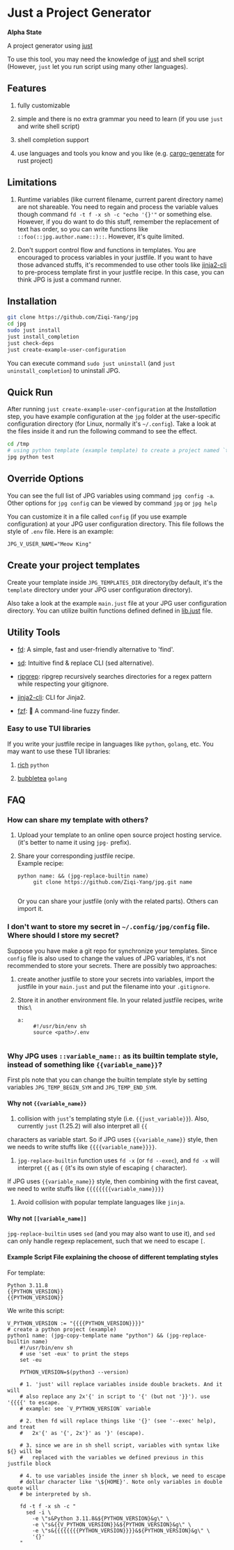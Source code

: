 # Just a Project Generator

**Alpha State**

A project generator using [just](https://github.com/casey/just)

To use this tool, you may need the knowledge of
[just](https://github.com/casey/just) and shell script (However, `just`
let you run script using many other languages).

## Features

1.  fully customizable

2.  simple and there is no extra grammar you need to learn (if you use
    `just` and write shell script)

3.  shell completion support

4.  use languages and tools you know and you like (e.g.
    [cargo-generate](https://github.com/cargo-generate/cargo-generate)
    for rust project)

## Limitations

1.  Runtime variables (like current filename, current parent directory
    name) are not shareable. You need to regain and process the variable
    values though command `fd -t f -x sh -c "echo '{}'"` or something
    else. However, if you do want to do this stuff, remember the
    replacement of text has order, so you can write functions like
    `::foo(::jpg.author.name::)::`. However, it's quite limited.

2.  Don't support control flow and functions in templates. You are
    encouraged to process variables in your justfile. If you want to
    have those advanced stuffs, it's recommended to use other tools like
    [jinja2-cli](https://github.com/mattrobenolt/jinja2-cli) to
    pre-process template first in your justfile recipe. In this case,
    you can think JPG is just a command runner.

## Installation

``` bash
git clone https://github.com/Ziqi-Yang/jpg
cd jpg
sudo just install
just install_completion
just check-deps
just create-example-user-configuration
```

You can execute command `sudo just uninstall` (and
`just uninstall_completion`) to uninstall JPG.

## Quick Run

After running `just create-example-user-configuration` at the
*Installation* step, you have example configuration at the `jpg` folder
at the user-specific configuration directory (for Linux, normally it's
`~/.config`). Take a look at the files inside it and run the following
command to see the effect.

``` bash
cd /tmp
# using python template (example template) to create a project named `test`
jpg python test
```

## Override Options

You can see the full list of JPG variables using command
`jpg config -a`. Other options for `jpg config` can be viewed by command
`jpg` or `jpg help`

You can customize it in a file called `config` (if you use example
configuration) at your JPG user configuration directory. This file
follows the style of `.env` file. Here is an example:

    JPG_V_USER_NAME="Meow King"

## Create your project templates

Create your template inside `JPG_TEMPLATES_DIR` directory(by default,
it's the `template` directory under your JPG user configuration
directory).

Also take a look at the example `main.just` file at your JPG user
configuration directory. You can utilize builtin functions defined
defined in [lib.just](./lib.just) file.

## Utility Tools

-   [fd](https://github.com/sharkdp/fd): A simple, fast and
    user-friendly alternative to 'find'.

-   [sd](https://github.com/chmln/sd): Intuitive find & replace CLI (sed
    alternative).

-   [ripgrep](https://github.com/BurntSushi/ripgrep): ripgrep
    recursively searches directories for a regex pattern while
    respecting your gitignore.

-   [jinja2-cli](https://github.com/mattrobenolt/jinja2-cli): CLI for
    Jinja2.

-   [fzf](https://github.com/junegunn/fzf): 🌸 A command-line fuzzy
    finder.

### Easy to use TUI libraries

If you write your justfile recipe in languages like `python`, `golang`,
etc. You may want to use these TUI libraries:

1.  [rich](https://github.com/Textualize/rich) `python`

2.  [bubbletea](https://github.com/charmbracelet/bubbletea) `golang`

## FAQ

### How can share my template with others?

1.  Upload your template to an online open source project hosting
    service. (it's better to name it using `jpg-` prefix).

2.  Share your corresponding justfile recipe.\
    Example recipe:

    ``` just
    python name: && (jpg-replace-builtin name)
         git clone https://github.com/Ziqi-Yang/jpg.git name
     
    ```

    Or you can share your justfile (only with the related parts). Others
    can import it.

### I don't want to store my secret in `~/.config/jpg/config` file. Where should I store my secret?

Suppose you have make a git repo for synchronize your templates. Since
`config` file is also used to change the values of JPG variables, it's
not recommended to store your secrets. There are possibly two
approaches:

1.  create another justfile to store your secrets into variables, import
    the justfile in your `main.just` and put the filename into your
    `.gitignore`.

2.  Store it in another environment file. In your related justfile
    recipes, write this:\

    ``` just
    a:
         #!/usr/bin/env sh
         source <path>/.env
       
    ```

### Why JPG uses `::variable_name::` as its builtin template style, instead of something like `{{variable_name}}`?

First pls note that you can change the builtin template style by setting
variables `JPG_TEMP_BEGIN_SYM` and `JPG_TEMP_END_SYM`.

#### Why not `{{variable_name}}`

1.  collision with `just`'s templating style (i.e. `{{just_variable}}`).
    Also, currently `just` (1.25.2) will also interpret all `{{`

characters as variable start. So if JPG uses `{{variable_name}}` style,
then we needs to write stuffs like `{{{{variable_name}}}}`.

1.  `jpg-replace-builtin` function uses `fd -x` (or `fd --exec`), and
    `fd -x` will interpret `{{` as `{` (it's its own style of escaping
    `{` character).

If JPG uses `{{variable_name}}` style, then combining with the first
caveat, we need to write stuffs like `{{{{{{{{variable_name}}}}`

1.  Avoid collision with popular template languages like `jinja`.

#### Why not `[[variable_name]]`

`jpg-replace-builtin` uses `sed` (and you may also want to use it), and
`sed` can only handle regexp replacement, such that we need to escape
`[`.

#### Example Script File explaining the choose of different templating styles

For template:

    Python 3.11.8
    {{PYTHON_VERSION}}
    {{PYTHON_VERSION}}

We write this script:

``` just
V_PYTHON_VERSION := "{{{{PYTHON_VERSION}}}}"
# create a python project (example)
python1 name: (jpg-copy-template name "python") && (jpg-replace-builtin name)
    #!/usr/bin/env sh
    # use 'set -eux' to print the steps
    set -eu
    
    PYTHON_VERSION=$(python3 --version)
    
    # 1. 'just' will replace variables inside double brackets. And it will
    # also replace any 2x'{' in script to '{' (but not '}}'). use '{{{{' to escape.
    # example: see `V_PYTHON_VERSION` variable
    
    # 2. then fd will replace things like '{}' (see '--exec' help), and treat
    #   2x'{' as '{', 2x'}' as '}' (escape).

    # 3. since we are in sh shell script, variables with syntax like ${} will be
    #   replaced with the variables we defined previous in this justfile block
    
    # 4. to use variables inside the inner sh block, we need to escape
    # dollar character like '\${HOME}'. Note only variables in double quote will
    # be interpreted by sh.
    
    fd -t f -x sh -c "
      sed -i \
        -e \"s&Python 3.11.8&${PYTHON_VERSION}&g\" \
        -e \"s&{{V_PYTHON_VERSION}}&${PYTHON_VERSION}&g\" \
        -e \"s&{{{{{{{{PYTHON_VERSION}}}}&${PYTHON_VERSION}&g\" \
        '{}'
    "
```
